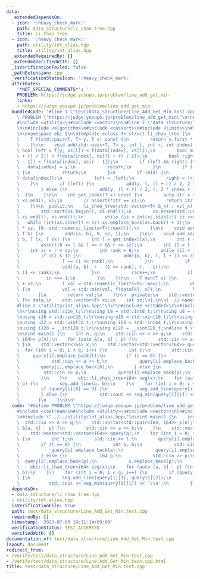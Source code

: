 ```yaml
---
data:
  _extendedDependsOn:
  - icon: ':heavy_check_mark:'
    path: data_structure/li_chao_tree.hpp
    title: Li Chao Tree
  - icon: ':heavy_check_mark:'
    path: utility/int_alias.hpp
    title: utility/int_alias.hpp
  _extendedRequiredBy: []
  _extendedVerifiedWith: []
  _isVerificationFailed: false
  _pathExtension: cpp
  _verificationStatusIcon: ':heavy_check_mark:'
  attributes:
    '*NOT_SPECIAL_COMMENTS*': ''
    PROBLEM: https://judge.yosupo.jp/problem/line_add_get_min
    links:
    - https://judge.yosupo.jp/problem/line_add_get_min
  bundledCode: "#line 1 \"test/data_structure/Line_Add_Get_Min.test.cpp\"\n#define\
    \ PROBLEM \"https://judge.yosupo.jp/problem/line_add_get_min\"\n\n#include <iostream>\n\
    #include <utility>\n#include <vector>\n\n#line 2 \"data_structure/li_chao_tree.hpp\"\
    \n\n#include <algorithm>\n#include <cassert>\n#include <limits>\n#line 8 \"data_structure/li_chao_tree.hpp\"\
    \n\nnamespace ebi {\n\ntemplate <class T> struct li_chao_tree {\n  private:\n\
    \    T f(std::pair<T, T> y, T x) const {\n        return y.first * x + y.second;\n\
    \    }\n\n    void add(std::pair<T, T> y, int l, int r, int index) {\n       \
    \ bool left = f(y, xs[l]) < f(data[index], xs[l]);\n        bool mid = f(y, xs[(l\
    \ + r) / 2]) < f(data[index], xs[(l + r) / 2]);\n        bool right = f(y, xs[r\
    \ - 1]) < f(data[index], xs[r - 1]);\n        if (left && right) {\n         \
    \   data[index] = y;\n            return;\n        }\n        if (!(left || right))\
    \ {\n            return;\n        }\n        if (mid) {\n            std::swap(y,\
    \ data[index]);\n            left = !left;\n            right = !right;\n    \
    \    }\n        if (left) {\n            add(y, l, (l + r) / 2, 2 * index);\n\
    \        } else {\n            add(y, (l + r) / 2, r, 2 * index + 1);\n      \
    \  }\n    }\n\n    int get_index(T x) const {\n        auto itr = std::lower_bound(xs.begin(),\
    \ xs.end(), x);\n        // assert(*itr == x);\n        return itr - xs.begin();\n\
    \    }\n\n  public:\n    li_chao_tree(std::vector<T> &_x) : xs(_x), sz(1) {\n\
    \        std::sort(xs.begin(), xs.end());\n        xs.erase(std::unique(xs.begin(),\
    \ xs.end()), xs.end());\n        while (sz < int(xs.size())) sz <<= 1;\n     \
    \   while (int(xs.size()) < sz) xs.emplace_back(xs.back() + 1);\n        data.assign(2\
    \ * sz, {0, std::numeric_limits<T>::max()});\n    }\n\n    void add_line(T a,\
    \ T b) {\n        add({a, b}, 0, sz, 1);\n    }\n\n    void add_segment(T a, T\
    \ b, T lx, T rx) {\n        int l = get_index(lx);\n        int r = get_index(rx);\n\
    \        assert(0 <= l && l <= r && r <= sz);\n        int il = l + sz;\n    \
    \    int ir = r + sz;\n        int rank = 0;\n        while (il < ir) {\n    \
    \        if (il & 1) {\n                add({a, b}, l, l + (1 << rank), il++);\n\
    \                l += (1 << rank);\n            }\n            if (ir & 1) {\n\
    \                add({a, b}, r - (1 << rank), r, --ir);\n                r -=\
    \ (1 << rank);\n            }\n            rank++;\n            il >>= 1;\n  \
    \          ir >>= 1;\n        }\n    }\n\n    T min(T x) {\n        int k = get_index(x)\
    \ + sz;\n        T val = std::numeric_limits<T>::max();\n        while (k > 0)\
    \ {\n            val = std::min(val, f(data[k], x));\n            k >>= 1;\n \
    \       }\n        return val;\n    }\n\n  private:\n    std::vector<std::pair<T,\
    \ T>> data;\n    std::vector<T> xs;\n    int sz;\n};\n\n}  // namespace ebi\n\
    #line 2 \"utility/int_alias.hpp\"\n\r\n#include <cstddef>\r\n#include <cstdint>\r\
    \n\r\nusing std::size_t;\r\nusing i8 = std::int8_t;\r\nusing u8 = std::uint8_t;\r\
    \nusing i16 = std::int16_t;\r\nusing u16 = std::uint16_t;\r\nusing i32 = std::int32_t;\r\
    \nusing u32 = std::uint32_t;\r\nusing i64 = std::int64_t;\r\nusing u64 = std::uint64_t;\r\
    \nusing i128 = __int128_t;\r\nusing u128 = __uint128_t;\n#line 9 \"test/data_structure/Line_Add_Get_Min.test.cpp\"\
    \n\nint main() {\n    int n, q;\n    std::cin >> n >> q;\n    std::vector<std::pair<i64,\
    \ i64>> p(n);\n    for (auto &[a, b] : p) {\n        std::cin >> a >> b;\n   \
    \ }\n    std::vector<i64> x;\n    std::vector<std::vector<i64>> query(q);\n  \
    \  for (int i = 0; i < q; i++) {\n        int t;\n        std::cin >> t;\n   \
    \     query[i].emplace_back(t);\n        if (t == 0) {\n            i64 a, b;\n\
    \            std::cin >> a >> b;\n            query[i].emplace_back(a);\n    \
    \        query[i].emplace_back(b);\n        } else {\n            i64 p;\n   \
    \         std::cin >> p;\n            query[i].emplace_back(p);\n            x.emplace_back(p);\n\
    \        }\n    }\n    ebi::li_chao_tree<i64> seg(x);\n    for (auto [a, b] :\
    \ p) {\n        seg.add_line(a, b);\n    }\n    for (int i = 0; i < q; i++) {\n\
    \        if (query[i][0] == 0) {\n            seg.add_line(query[i][1], query[i][2]);\n\
    \        } else {\n            std::cout << seg.min(query[i][1]) << '\\n';\n \
    \       }\n    }\n}\n"
  code: "#define PROBLEM \"https://judge.yosupo.jp/problem/line_add_get_min\"\n\n\
    #include <iostream>\n#include <utility>\n#include <vector>\n\n#include \"../../data_structure/li_chao_tree.hpp\"\
    \n#include \"../../utility/int_alias.hpp\"\n\nint main() {\n    int n, q;\n  \
    \  std::cin >> n >> q;\n    std::vector<std::pair<i64, i64>> p(n);\n    for (auto\
    \ &[a, b] : p) {\n        std::cin >> a >> b;\n    }\n    std::vector<i64> x;\n\
    \    std::vector<std::vector<i64>> query(q);\n    for (int i = 0; i < q; i++)\
    \ {\n        int t;\n        std::cin >> t;\n        query[i].emplace_back(t);\n\
    \        if (t == 0) {\n            i64 a, b;\n            std::cin >> a >> b;\n\
    \            query[i].emplace_back(a);\n            query[i].emplace_back(b);\n\
    \        } else {\n            i64 p;\n            std::cin >> p;\n          \
    \  query[i].emplace_back(p);\n            x.emplace_back(p);\n        }\n    }\n\
    \    ebi::li_chao_tree<i64> seg(x);\n    for (auto [a, b] : p) {\n        seg.add_line(a,\
    \ b);\n    }\n    for (int i = 0; i < q; i++) {\n        if (query[i][0] == 0)\
    \ {\n            seg.add_line(query[i][1], query[i][2]);\n        } else {\n \
    \           std::cout << seg.min(query[i][1]) << '\\n';\n        }\n    }\n}"
  dependsOn:
  - data_structure/li_chao_tree.hpp
  - utility/int_alias.hpp
  isVerificationFile: true
  path: test/data_structure/Line_Add_Get_Min.test.cpp
  requiredBy: []
  timestamp: '2023-07-09 19:11:14+09:00'
  verificationStatus: TEST_ACCEPTED
  verifiedWith: []
documentation_of: test/data_structure/Line_Add_Get_Min.test.cpp
layout: document
redirect_from:
- /verify/test/data_structure/Line_Add_Get_Min.test.cpp
- /verify/test/data_structure/Line_Add_Get_Min.test.cpp.html
title: test/data_structure/Line_Add_Get_Min.test.cpp
---
```

